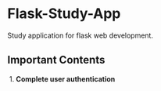 # Flask-Study-App
Study application for flask web development.

## Important Contents

  1. **Complete user authentication** 
 

